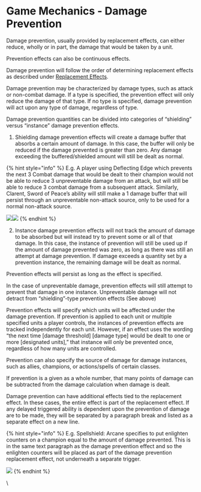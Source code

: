 # Game Mechanics - Damage Prevention

Damage prevention, usually provided by replacement effects, can either reduce, wholly or in part, the damage that would be taken by a unit.

Prevention effects can also be continuous effects.

Damage prevention will follow the order of determining replacement effects as described under [Replacement Effects](game-mechanics-types-of-effects/types-of-effects-replacement-effects.md).

Damage prevention may be characterized by damage types, such as attack or non-combat damage. If a type is specified, the prevention effect will only reduce the damage of that type. If no type is specified, damage prevention will act upon any type of damage, regardless of type.

Damage prevention quantities can be divided into categories of “shielding” versus “instance” damage prevention effects.

1. Shielding damage prevention effects will create a damage buffer that absorbs a certain amount of damage. In this case, the buffer will only be reduced if the damage prevented is greater than zero. Any damage exceeding the buffered/shielded amount will still be dealt as normal.

{% hint style="info" %}
E.g. A player using Deflecting Edge which prevents the next 3 Combat damage that would be dealt to their champion would not be able to reduce 3 unpreventable damage from an attack, but will still be able to reduce 3 combat damage from a subsequent attack. Similarly, Clarent, Sword of Peace’s ability will still make a 1 damage buffer that will persist through an unpreventable non-attack source, only to be used for a normal non-attack source.

![](https://ga-index-public.s3.us-west-2.amazonaws.com/cards/deflecting-edge-doa-alter.jpg)![](https://ga-index-public.s3.us-west-2.amazonaws.com/cards/clarent-sword-of-peace-doap.jpg)
{% endhint %}

2. &#x20;Instance damage prevention effects will not track the amount of damage to be absorbed but will instead try to prevent some or all of that damage. In this case, the instance of prevention will still be used up if the amount of damage prevented was zero, as long as there was still an attempt at damage prevention. If damage exceeds a quantity set by a prevention instance, the remaining damage will be dealt as normal.

Prevention effects will persist as long as the effect is specified.

In the case of unpreventable damage, prevention effects will still attempt to prevent that damage in one instance. Unpreventable damage will not detract from “shielding”-type prevention effects (See above)

Prevention effects will specify which units will be affected under the damage prevention. If prevention is applied to each unit or multiple specified units a player controls, the instances of prevention effects are tracked independently for each unit. However, if an effect uses the wording “the next time \[damage threshold] \[damage type] would be dealt to one or more \[designated units],” that instance will only be prevented once, regardless of how many units are controlled.

Prevention can also specify the source of damage for damage instances, such as allies, champions, or actions/spells of certain classes.

If prevention is a given as a whole number, that many points of damage can be subtracted from the damage calculation when damage is dealt.

Damage prevention can have additional effects tied to the replacement effect. In these cases, the entire effect is part of the replacement effect. If any delayed triggered ability is dependent upon the prevention of damage are to be made, they will be separated by a paragraph break and listed as a separate effect on a new line.

{% hint style="info" %}
E.g. Spellshield: Arcane specifies to put enlighten counters on a champion equal to the amount of damage prevented. This is in the same text paragraph as the damage prevention effect and so the enlighten counters will be placed as part of the damage prevention replacement effect, not underneath a separate trigger.

![](https://ga-index-public.s3.us-west-2.amazonaws.com/cards/spellshield-arcane-doa-alter.jpg)
{% endhint %}



\
